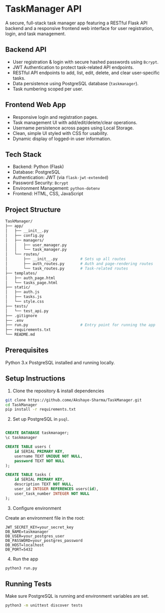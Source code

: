 # TaskManager API

A secure, full-stack task manager app featuring a RESTful Flask API backend and a responsive frontend web interface
for user registration, login, and task management.

## Backend API

* User registration & login with secure hashed passwords using `Bcrypt`.
* JWT Authentication to protect task-related API endpoints.
* RESTful API endpoints to add, list, edit, delete, and clear user-specific tasks.
* Data persistence using PostgreSQL database (`taskmanager`).
* Task numbering scoped per user.

## Frontend Web App

* Responsive login and registration pages.
* Task management UI with add/edit/delete/clear operations.
* Username persistence across pages using Local Storage.
* Clean, simple UI styled with CSS for usability.
* Dynamic display of logged-in user information.

## Tech Stack
* Backend: Python (Flask)
* Database: PostgreSQL
* Authentication: JWT (via `flask-jwt-extended`)
* Password Security: `Bcrypt`
* Environment Management: `python-dotenv`
* Frontend: HTML, CSS, JavaScript

## Project Structure

```bash
TaskManager/
├── app/                         
│   ├── __init__.py              
│   ├── config.py                
│   ├── managers/                
│   │   ├── user_manager.py
│   │   └── task_manager.py
│   └── routes/                  
│       ├── __init__.py          # Sets up all routes
│       ├── auth_routes.py       # Auth and page-rendering routes
│       └── task_routes.py       # Task-related routes
├── templates/
│   ├── auth_page.html
│   └── tasks_page.html
├── static/
│   ├── auth.js
│   ├── tasks.js
│   └── style.css
├── tests/
│   └── test_api.py
├── .gitignore
├── .env
├── run.py                       # Entry point for running the app
├── requirements.txt
└── README.md

```
## Prerequisites

Python 3.x
PostgreSQL installed and running locally.


## Setup Instructions

1. Clone the repository & install dependencies

```bash
git clone https://github.come/Akshaye-Sharma/TaskManager.git
cd TaskManager
pip install -r requirements.txt
```

2. Set up PostgreSQL in `psql`.

```sql

CREATE DATABASE taskmanager;
\c taskmanager

CREATE TABLE users (
    id SERIAL PRIMARY KEY,
    username TEXT UNIQUE NOT NULL,
    password TEXT NOT NULL
);

CREATE TABLE tasks (
    id SERIAL PRIMARY KEY,
    description TEXT NOT NULL,
    user_id INTEGER REFERENCES users(id),
    user_task_number INTEGER NOT NULL
);
```

3. Configure environment

Create an environment file in the root:

```env
JWT_SECRET_KEY=your_secret_key
DB_NAME=taskmanager
DB_USER=your_postgres_user
DB_PASSWORD=your_postgres_password
DB_HOST=localhost
DB_PORT=5432
```

4. Run the app

```bash
python3 run.py
```


## Running Tests

Make sure PostgreSQL is running and environment variables are set.

```bash
python3 -m unittest discover tests
```